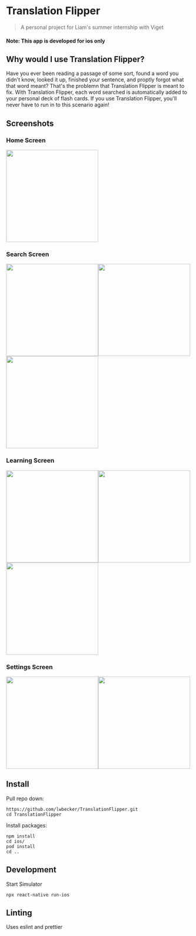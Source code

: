 # Translation Flipper
> A personal project for Liam's summer internship with Viget
#### Note: This app is developed for ios only

## Why would I use Translation Flipper?

Have you ever been reading a passage of some sort, found a word you didn't know, looked it up, finished your sentence, and proptly forgot what that word meant?
That's the problemn that Translation Flipper is meant to fix. 
With Translation Flipper, each word searched is automatically added to your personal deck of flash cards.
If you use Translation Flipper, you'll never have to run in to this scenario again!

## Screenshots
### Home Screen
<img src="https://user-images.githubusercontent.com/27874045/89714058-09a83200-d96a-11ea-80b0-d8e64ef0f98b.png" width=250>

### Search Screen
<img src="https://user-images.githubusercontent.com/27874045/89714095-42480b80-d96a-11ea-8820-1f998615e08c.png" width=250><img src="https://user-images.githubusercontent.com/27874045/89714111-63106100-d96a-11ea-9519-3c08477915c2.png" width=250><img src="https://user-images.githubusercontent.com/27874045/89714115-70c5e680-d96a-11ea-8b75-ceca7f3ed6b8.png" width=250>

### Learning Screen
<img src="https://user-images.githubusercontent.com/27874045/89714149-b1bdfb00-d96a-11ea-991e-ee3c62c672a4.png" width=250><img src="https://user-images.githubusercontent.com/27874045/89714156-c13d4400-d96a-11ea-9542-19c17b393d06.png" width=250><img src="https://user-images.githubusercontent.com/27874045/89714163-cbf7d900-d96a-11ea-9243-584578a8ea68.png" width=250>

### Settings Screen
<img src="https://user-images.githubusercontent.com/27874045/89714189-ffd2fe80-d96a-11ea-89d5-02350de579e3.png" width=250><img src="https://user-images.githubusercontent.com/27874045/89714223-36107e00-d96b-11ea-8eb1-b3ef195184f8.png" width=250>

## Install

Pull repo down:

```
https://github.com/lwbecker/TranslationFlipper.git
cd TranslationFlipper
```

Install packages:

```
npm install
cd ios/
pod install
cd ..
```

## Development

Start Simulator

```
npx react-native run-ios
```

## Linting

Uses eslint and prettier

